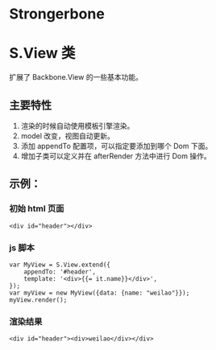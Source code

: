 Strongerbone
============

# S.View 类 #
扩展了 Backbone.View 的一些基本功能。

## 主要特性 ##
1. 渲染的时候自动使用模板引擎渲染。
2. model 改变，视图自动更新。
3. 添加 appendTo 配置项，可以指定要添加到哪个 Dom 下面。
4. 增加子类可以定义并在 afterRender 方法中进行 Dom 操作。

## 示例： ##

### 初始 html 页面 ###
    <div id="header"></div>

### js 脚本 ###
    var MyView = S.View.extend({
        appendTo: '#header',
        template: '<div>{{= it.name}}</div>',
    });
    var myView = new MyView({data: {name: "weilao"}});
    myView.render();

### 渲染结果 ###
    <div id="header"><div>weilao</div></div>
